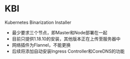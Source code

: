 # KBI
Kubernetes Binarization Installer 
- 最少要求三个节点，即Master和Node部署在一起
- 目前只提供1.18.10的安装，其他版本正在上传至服务器中
- 网络插件为Flannel，不能更换
- 后续将添加自动安装Ingress Controller和CoreDNS的功能

